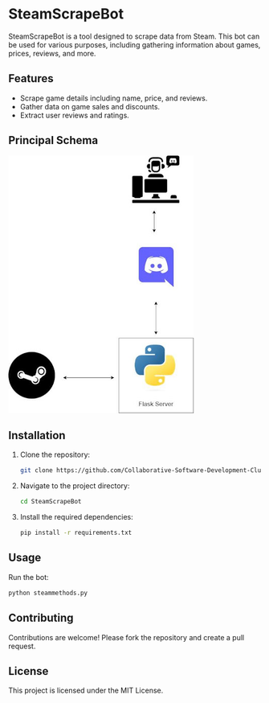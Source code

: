 # SteamScrapeBot

SteamScrapeBot is a tool designed to scrape data from Steam. This bot can be used for various purposes, including gathering information about games, prices, reviews, and more.

## Features

- Scrape game details including name, price, and reviews.
- Gather data on game sales and discounts.
- Extract user reviews and ratings.

## Principal Schema

![SteamScrapeBot](./bin.jpg)

## Installation

1. Clone the repository:
   ```bash
   git clone https://github.com/Collaborative-Software-Development-Club/SteamScrapeBot.git
   ```
2. Navigate to the project directory:
   ```bash
   cd SteamScrapeBot
   ```
3. Install the required dependencies:
   ```bash
   pip install -r requirements.txt
   ```

## Usage

Run the bot:

```bash
python steammethods.py
```

## Contributing

Contributions are welcome! Please fork the repository and create a pull request.

## License

This project is licensed under the MIT License.

